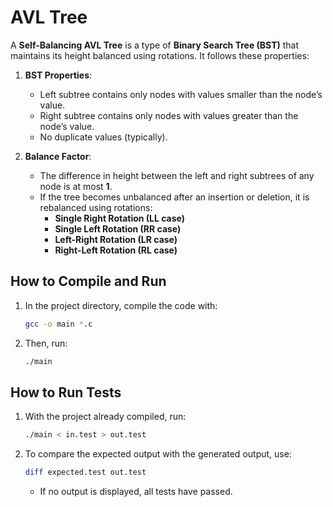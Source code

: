 # AVL Tree

A **Self-Balancing AVL Tree** is a type of **Binary Search Tree (BST)** that maintains its height balanced using rotations. It follows these properties:

1. **BST Properties**:
   - Left subtree contains only nodes with values smaller than the node’s value.
   - Right subtree contains only nodes with values greater than the node’s value.
   - No duplicate values (typically).

2. **Balance Factor**:
   - The difference in height between the left and right subtrees of any node is at most **1**.
   - If the tree becomes unbalanced after an insertion or deletion, it is rebalanced using rotations:
     - **Single Right Rotation (LL case)**
     - **Single Left Rotation (RR case)**
     - **Left-Right Rotation (LR case)**
     - **Right-Left Rotation (RL case)**

## How to Compile and Run

1. In the project directory, compile the code with:
   ```sh
   gcc -o main *.c
   ```
2. Then, run:
   ```sh
   ./main
   ```

## How to Run Tests

1. With the project already compiled, run:
   ```sh
   ./main < in.test > out.test
   ```
2. To compare the expected output with the generated output, use:
   ```sh
   diff expected.test out.test
   ```
   - If no output is displayed, all tests have passed.


